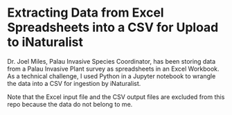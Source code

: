 # Extracting Data from Excel Spreadsheets into a CSV for Upload to iNaturalist

Dr. Joel Miles, Palau Invasive Species Coordinator, has been storing data from a Palau Invasive Plant survey as spreadsheets in an Excel Workbook. As a technical challenge, I used Python in  a Jupyter  notebook to wrangle the data into a CSV for ingestion by iNaturalist.

Note that the Excel input file and the CSV output files are excluded from this repo because the data do not belong to me. 